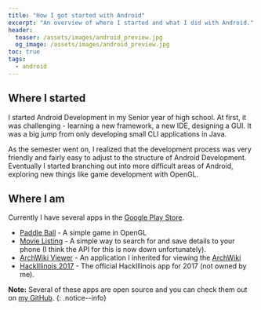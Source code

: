 ```yaml
---
title: "How I got started with Android"
excerpt: "An overview of where I started and what I did with Android."
header:
  teaser: /assets/images/android_preview.jpg
  og_image: /assets/images/android_preview.jpg
toc: true
tags:
  - android
---
```


## Where I started

I started Android Development in my Senior year of high school. At first, it was challenging - learning a new framework, a new IDE, designing a GUI. It was a big jump from only developing small CLI applications in Java. 

As the semester went on, I realized that the development process was very friendly and fairly easy to adjust to the structure of Android Development. Eventually I started branching out into more difficult areas of Android, exploring new things like game development with OpenGL.

## Where I am

Currently I have several apps in the [Google Play Store](https://play.google.com/store).

- [Paddle Ball](https://play.google.com/store/apps/details?id=com.hinterlong.kevin.paddleball) - A simple game in OpenGL
- [Movie Listing](https://play.google.com/store/apps/details?id=com.hinterlong.kevin.movielisting) - A simple way to search for and save details to your phone (I think the API for this is now down unfortunately).
- [ArchWiki Viewer](https://play.google.com/store/apps/details?id=com.jtmcn.archwiki.viewer) - An application I inherited for viewing the [ArchWiki](https://wiki.archlinux.org/)
- [HackIllinois 2017](https://play.google.com/store/apps/details?id=org.hackillinois.branding) - The official HackIllinois app for 2017 (not owned by me).

**Note:** Several of these apps are open source and you can check them out on [my GitHub](https://github.com/kevinhinterlong).
{: .notice--info}



